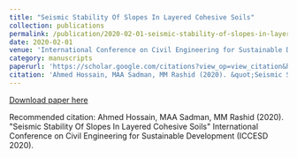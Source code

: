 ```yaml
---
title: "Seismic Stability Of Slopes In Layered Cohesive Soils"
collection: publications
permalink: /publication/2020-02-01-seismic-stability-of-slopes-in-layered-cohesive-soils
date: 2020-02-01
venue: 'International Conference on Civil Engineering for Sustainable Development (ICCESD 2020)'
category: manuscripts
paperurl: 'https://scholar.google.com/citations?view_op=view_citation&hl=en&user=U9tD0ywAAAAJ&cstart=20&pagesize=80&sortby=pubdate&citation_for_view=U9tD0ywAAAAJ:eQOLeE2rZwMC'
citation: 'Ahmed Hossain, MAA Sadman, MM Rashid (2020). &quot;Seismic Stability Of Slopes In Layered Cohesive Soils&quot; International Conference on Civil Engineering for Sustainable Development (ICCESD 2020).'
---
```


<a href='https://scholar.google.com/citations?view_op=view_citation&hl=en&user=U9tD0ywAAAAJ&cstart=20&pagesize=80&sortby=pubdate&citation_for_view=U9tD0ywAAAAJ:eQOLeE2rZwMC'>Download paper here</a>

Recommended citation: Ahmed Hossain, MAA Sadman, MM Rashid (2020). &quot;Seismic Stability Of Slopes In Layered Cohesive Soils&quot; International Conference on Civil Engineering for Sustainable Development (ICCESD 2020).